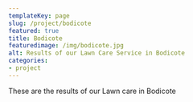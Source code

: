 ```yaml
---
templateKey: page
slug: /project/bodicote
featured: true
title: Bodicote
featuredimage: /img/bodicote.jpg
alt: Results of our Lawn Care Service in Bodicote
categories:
- project
---
```

These are the results of our Lawn care in Bodicote 


